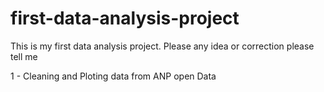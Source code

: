 # first-data-analysis-project
This is my first data analysis project. Please any idea or correction please tell me

1 -  Cleaning and Ploting data from ANP open Data
